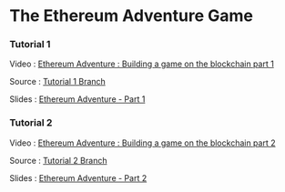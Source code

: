 # The Ethereum Adventure Game

### Tutorial 1
Video : [Ethereum Adventure : Building a game on the blockchain part 1](https://www.youtube.com/watch?v=fOpzAGnz33Q)

Source : [Tutorial 1 Branch](https://github.com/willitscale/ethereum-adventure/tree/tutorial-01)

Slides : [Ethereum Adventure - Part 1](https://docs.google.com/presentation/d/1x4IyhnpdgtMEYOl4jL7_OLG4gCUhPJfYiLtS6VNOkbo/edit?usp=sharing)

### Tutorial 2
Video : [Ethereum Adventure : Building a game on the blockchain part 2](https://www.youtube.com/watch?v=g9qnbxqJwWM)

Source : [Tutorial 2 Branch](https://github.com/willitscale/ethereum-adventure/tree/tutorial-02)

Slides : [Ethereum Adventure - Part 2](https://docs.google.com/presentation/d/1x4IyhnpdgtMEYOl4jL7_OLG4gCUhPJfYiLtS6VNOkbo/edit?usp=sharing)
